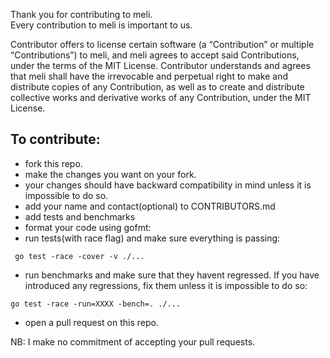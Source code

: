Thank you for contributing to meli.                    
Every contribution to meli is important to us.                                   

Contributor offers to license certain software (a “Contribution” or multiple
“Contributions”) to meli, and meli agrees to accept said Contributions,
under the terms of the MIT License.
Contributor understands and agrees that meli shall have the irrevocable and perpetual right to make
and distribute copies of any Contribution, as well as to create and distribute collective works and
derivative works of any Contribution, under the MIT License.

## To contribute:             

- fork this repo.
- make the changes you want on your fork.
- your changes should have backward compatibility in mind unless it is impossible to do so.
- add your name and contact(optional) to CONTRIBUTORS.md
- add tests and benchmarks
- format your code using gofmt:                                          
- run tests(with race flag) and make sure everything is passing:
```shell
 go test -race -cover -v ./...
```
- run benchmarks and make sure that they havent regressed. If you have introduced any regressions, fix them unless it is impossible to do so:
```shell
go test -race -run=XXXX -bench=. ./...
```
- open a pull request on this repo.          
          
NB: I make no commitment of accepting your pull requests.                 
